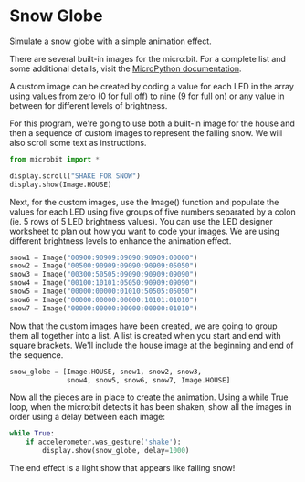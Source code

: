 # Snow Globe

Simulate a snow globe with a simple animation effect.

There are several built-in images for the micro:bit.
For a complete list and some additional details, visit the
[MicroPython documentation](http://microbit-micropython.readthedocs.io/en/latest/tutorials/images.html).

A custom image can be created by coding a value for each LED in the array using values from zero (0 for full off)
to nine (9 for full on) or any value in between for different levels of brightness.

For this program, we're going to use both a built-in image for the house and then a sequence of custom
images to represent the falling snow. We will also scroll some text as instructions.

```python
from microbit import *

display.scroll("SHAKE FOR SNOW")
display.show(Image.HOUSE)
```
Next, for the custom images, use the Image() function and populate the values for each
LED using five groups of five numbers separated by a colon (ie. 5 rows of 5 LED brightness values). 
You can use the LED designer worksheet to plan out how you want to code your images. We are using 
different brightness levels to enhance the animation effect.

```python
snow1 = Image("00900:90909:09090:90909:00000")
snow2 = Image("00500:90909:09090:90909:05050")
snow3 = Image("00300:50505:09090:90909:09090")
snow4 = Image("00100:10101:05050:90909:09090")
snow5 = Image("00000:00000:01010:50505:05050")
snow6 = Image("00000:00000:00000:10101:01010")
snow7 = Image("00000:00000:00000:00000:01010")
```
Now that the custom images have been created, we are going to group them all together
into a list.  A list is created when you start and end with square brackets. We'll 
include the house image at the beginning and end of the sequence.

```python
snow_globe = [Image.HOUSE, snow1, snow2, snow3, 
              snow4, snow5, snow6, snow7, Image.HOUSE]
```

Now all the pieces are in place to create the animation. Using a while True loop,
when the micro:bit detects it has been shaken, show all the images in order using
a delay between each image:

```python
while True:
	if accelerometer.was_gesture('shake'):
		display.show(snow_globe, delay=1000)
```

The end effect is a light show that appears like falling snow!

